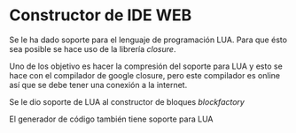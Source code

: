 # Constructor de IDE WEB #

Se le ha dado soporte para el lenguaje de programación LUA. Para que ésto
sea posible se hace uso de la librería *closure*.

Uno de los objetivo es hacer la compresión del soporte para LUA y esto se
hace con el compilador de google closure, pero este compilador es online
así que se debe tener una conexión a la internet.

Se le dio soporte de LUA al constructor de bloques *blockfactory*

El generador de código también tiene soporte para LUA
